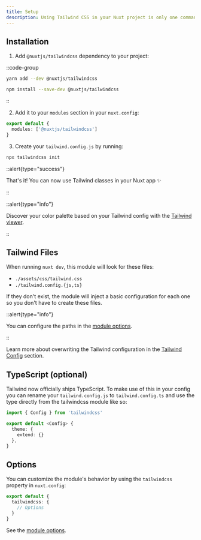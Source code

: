 ```yaml
---
title: Setup
description: Using Tailwind CSS in your Nuxt project is only one command away ✨
---
```


## Installation

1. Add `@nuxtjs/tailwindcss` dependency to your project:

::code-group

```bash [Yarn]
yarn add --dev @nuxtjs/tailwindcss
```

```bash [NPM]
npm install --save-dev @nuxtjs/tailwindcss
```

::

2. Add it to your `modules` section in your `nuxt.config`:

```ts [nuxt.config]
export default {
  modules: ['@nuxtjs/tailwindcss']
}
```

3. Create your `tailwind.config.js` by running:

```bash
npx tailwindcss init
```

::alert{type="success"}

That's it! You can now use Tailwind classes in your Nuxt app ✨

::

::alert{type="info"}

Discover your color palette based on your Tailwind config with the [Tailwind viewer](/tailwind/viewer).

::

## Tailwind Files

When running `nuxt dev`, this module will look for these files:

- `./assets/css/tailwind.css`
- `./tailwind.config.{js,ts}`

If they don't exist, the module will inject a basic configuration for each one so you don't have to create these files.

::alert{type="info"}

You can configure the paths in the [module options](/getting-started/options).

::

Learn more about overwriting the Tailwind configuration in the [Tailwind Config](/tailwind/config) section.

## TypeScript (optional)

Tailwind now officially ships TypeScript. 
To make use of this in your config you can rename your `tailwind.config.js` to `tailwind.config.ts` and use the type directly from the tailwindcss module like so:

```ts [tailwind.config.ts]
import { Config } from 'tailwindcss'

export default <Config> {
  theme: {
    extend: {}
  },
}
```

## Options

You can customize the module's behavior by using the `tailwindcss` property in `nuxt.config`:

```ts [nuxt.config]
export default {
  tailwindcss: {
    // Options
  }
}
```

See the [module options](/getting-started/options).
